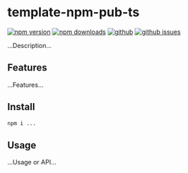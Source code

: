 # template-npm-pub-ts

[![npm version](https://img.shields.io/npm/v/template-npm-pub-ts.svg?style=flat)](https://www.npmjs.com/package/template-npm-pub-ts)
[![npm downloads](https://img.shields.io/npm/dm/template-npm-pub-ts.svg?style=flat)](https://www.npmjs.com/package/template-npm-pub-ts)
[![github](https://img.shields.io/github/stars/Mopsgamer/template-npm-pub-ts.svg?style=flat)](https://github.com/Mopsgamer/template-npm-pub-ts)
[![github issues](https://img.shields.io/github/issues/Mopsgamer/template-npm-pub-ts.svg?style=flat)](https://github.com/Mopsgamer/template-npm-pub-ts/issues)

...Description...

## Features

...Features...

## Install

```bash
npm i ...
```

## Usage

...Usage or API...